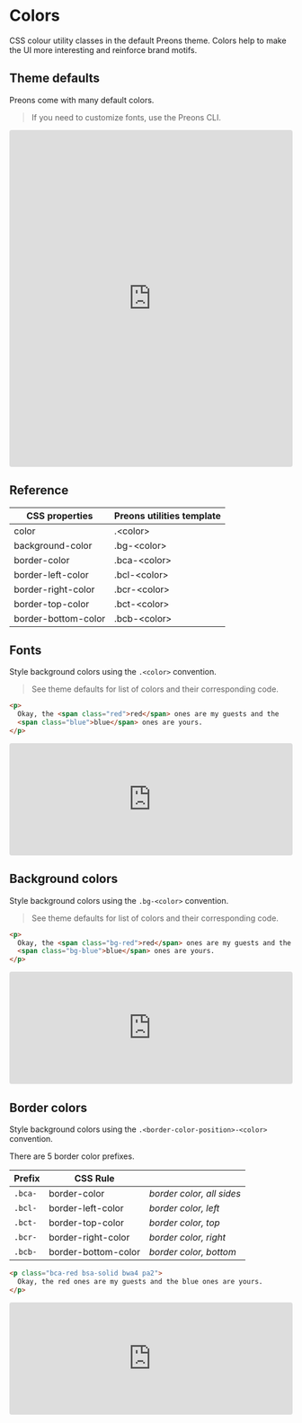 # Colors

CSS colour utility classes in the default Preons theme. Colors help to make the UI more interesting and reinforce brand motifs.

## Theme defaults

Preons come with many default colors.

> If you need to customize fonts, use the Preons CLI.

<iframe src="https://codesandbox.io/embed/frosty-ride-6417i?fontsize=14&hidenavigation=1&module=%2Fdocs%2F0.x%2Fui-system%2Fcolors.html&theme=dark&initialpath=/docs/0.x/ui-system/colors.html"
     style="width:100%; height:600px; border:0; border-radius: 4px; overflow:hidden;"
     title="frosty-ride-6417i"
     allow="accelerometer; ambient-light-sensor; camera; encrypted-media; geolocation; gyroscope; hid; microphone; midi; payment; usb; vr; xr-spatial-tracking"
     sandbox="allow-forms allow-modals allow-popups allow-presentation allow-same-origin allow-scripts"
   ></iframe>

## Reference

| CSS properties      | Preons utilities template |
| ------------------- | ------------------------- |
| color               | .\<color>                 |
| background-color    | .bg-\<color>              |
| border-color        | .bca-\<color>             |
| border-left-color   | .bcl-\<color>             |
| border-right-color  | .bcr-\<color>             |
| border-top-color    | .bct-\<color>             |
| border-bottom-color | .bcb-\<color>             |

## Fonts

Style background colors using the `.<color>` convention.

> See theme defaults for list of colors and their corresponding code.

```html
<p>
  Okay, the <span class="red">red</span> ones are my guests and the
  <span class="blue">blue</span> ones are yours.
</p>
```

<iframe src="https://codesandbox.io/embed/frosty-ride-6417i?fontsize=14&hidenavigation=1&module=%2Fdocs%2F0.x%2Fui-system%2Fcolors-font.html&theme=dark&initialpath=/docs/0.x/ui-system/colors-font.html&view=preview&hidedevtools=1"
     style="width:100%; height:200px; border:0; border-radius: 4px; overflow:hidden;"
     title="frosty-ride-6417i"
     allow="accelerometer; ambient-light-sensor; camera; encrypted-media; geolocation; gyroscope; hid; microphone; midi; payment; usb; vr; xr-spatial-tracking"
     sandbox="allow-forms allow-modals allow-popups allow-presentation allow-same-origin allow-scripts"
   ></iframe>

## Background colors

Style background colors using the `.bg-<color>` convention.

> See theme defaults for list of colors and their corresponding code.

```html
<p>
  Okay, the <span class="bg-red">red</span> ones are my guests and the
  <span class="bg-blue">blue</span> ones are yours.
</p>
```

<iframe src="https://codesandbox.io/embed/frosty-ride-6417i?fontsize=14&hidenavigation=1&module=%2Fdocs%2F0.x%2Fui-system%2Fcolors-bg.html&theme=dark&initialpath=/docs/0.x/ui-system/colors-bg.html&editorsize=50&view=preview&hidedevtools=1"
     style="width:100%; height:200px; border:0; border-radius: 4px; overflow:hidden;"
     title="frosty-ride-6417i"
     allow="accelerometer; ambient-light-sensor; camera; encrypted-media; geolocation; gyroscope; hid; microphone; midi; payment; usb; vr; xr-spatial-tracking"
     sandbox="allow-forms allow-modals allow-popups allow-presentation allow-same-origin allow-scripts"
   ></iframe>

## Border colors

Style background colors using the `.<border-color-position>-<color>` convention.

There are 5 border color prefixes.

| Prefix  | CSS Rule            |                           |
| ------- | ------------------- | ------------------------- |
| `.bca-` | border-color        | _border color, all sides_ |
| `.bcl-` | border-left-color   | _border color, left_      |
| `.bct-` | border-top-color    | _border color, top_       |
| `.bcr-` | border-right-color  | _border color, right_     |
| `.bcb-` | border-bottom-color | _border color, bottom_    |

```html
<p class="bca-red bsa-solid bwa4 pa2">
  Okay, the red ones are my guests and the blue ones are yours.
</p>
```

<iframe src="https://codesandbox.io/embed/frosty-ride-6417i?fontsize=14&hidenavigation=1&module=%2Fdocs%2F0.x%2Fui-system%2Fcolors-border.html&theme=dark&initialpath=/docs/0.x/ui-system/colors-border.html&editorsize=50&view=preview&hidedevtools=1"
     style="width:100%; height:200px; border:0; border-radius: 4px; overflow:hidden;"
     title="frosty-ride-6417i"
     allow="accelerometer; ambient-light-sensor; camera; encrypted-media; geolocation; gyroscope; hid; microphone; midi; payment; usb; vr; xr-spatial-tracking"
     sandbox="allow-forms allow-modals allow-popups allow-presentation allow-same-origin allow-scripts"
   ></iframe>
